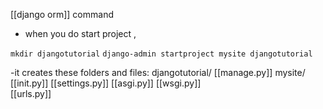 [[django orm]]  command
- when you do start project , 

`mkdir djangotutorial`
`django-admin startproject mysite djangotutorial`


-it creates these folders and files:
 djangotutorial/
	 [[manage.py]]
	 mysite/
		 [[init.py]]
		 [[settings.py]]
		 [[asgi.py]]
		 [[wsgi.py]]  
		 [[urls.py]]